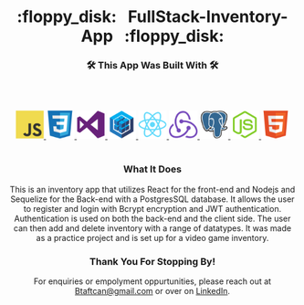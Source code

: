 <h1  align='center'>:floppy_disk: &nbsp FullStack-Inventory-App &nbsp  :floppy_disk:</h1>

<h3 text-decoration:none align='center'> 🛠️ This App Was Built With 🛠️<h3>             <br></br>
<div align='center'>
<a href="https://www.linkedin.com/in/brandonmtaft">
  <img  width="50 height="50 src="https://github.com/BrandonTaft/BrandonTaft/blob/main/assets/javascript-original.svg" />
  </a> 
  <a href="https://www.linkedin.com/in/brandonmtaft">
  <img  width="50 height="50 src="https://github.com/BrandonTaft/BrandonTaft/blob/main/assets/css3-original.svg" />
  </a>
  <a href="https://www.linkedin.com/in/brandonmtaft">
  <img  width="50 height="50 src="https://github.com/BrandonTaft/BrandonTaft/blob/main/assets/visualstudio-plain.svg"     />
  </a>
  <a href="https://www.linkedin.com/in/brandonmtaft">
 <img  width="50 height="50 src="https://github.com/BrandonTaft/BrandonTaft/blob/main/assets/sequelize-original.svg"     />
  </a>
   <a href="https://www.linkedin.com/in/brandonmtaft">
  <img  width="50 height="50 src="https://github.com/BrandonTaft/BrandonTaft/blob/main/assets/react-original.svg" />
  </a>
  <a href="https://www.linkedin.com/in/brandonmtaft">
  <img  width="50 height="50  src="https://github.com/BrandonTaft/BrandonTaft/blob/main/assets/redux-original.svg" />
  </a><a href="https://www.linkedin.com/in/brandonmtaft">
   <a href="https://www.linkedin.com/in/brandonmtaft">
  <img  width="50 height="50  src="https://github.com/BrandonTaft/BrandonTaft/blob/main/assets/postgresql-original.svg"    />
  </a>
  <a href="https://www.linkedin.com/in/brandonmtaft">
   <img  width="50 height="50 src="https://github.com/BrandonTaft/BrandonTaft/blob/main/assets/nodejs-original.svg" />
  </a>
   <a href="https://www.linkedin.com/in/brandonmtaft">
  <img  width="50 height="50 src="https://github.com/BrandonTaft/BrandonTaft/blob/main/assets/html5-original.svg" />
  </a>
  </div>
  <h1></h1>
  <h3 align= 'center'>What It Does</h3>
  <p align='center'>This is an inventory app that utilizes React for the front-end and Nodejs and Sequelize for the Back-end with a PostgresSQL database. It allows the user to register and login with Bcrypt encryption and JWT authentication. Authentication is used on both the back-end and the client side. The user can then add and delete inventory with a range of datatypes. It was made as a practice project and is set up for a video game inventory.  </p>
  <h3 align="center">Thank You For Stopping By!</h3> 
<p align='center'>For enquiries or empolyment oppurtunities, please reach out at <a href="btaftcan@gmail.com">Btaftcan@gmail.com</a> or over on <a href="https://www.linkedin.com/in/brandonmtaft">LinkedIn</a>.</p>
